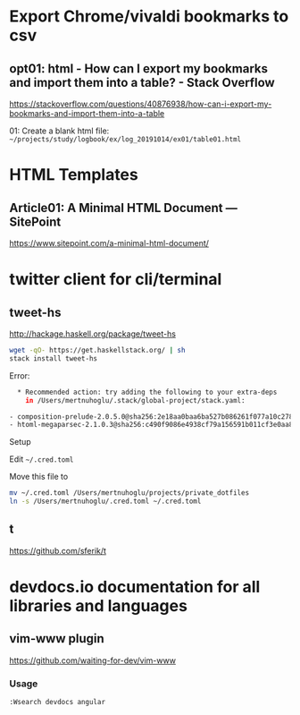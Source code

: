 
# Export Chrome/vivaldi bookmarks to csv

## opt01: html - How can I export my bookmarks and import them into a table? - Stack Overflow

https://stackoverflow.com/questions/40876938/how-can-i-export-my-bookmarks-and-import-them-into-a-table

01: Create a blank html file: `~/projects/study/logbook/ex/log_20191014/ex01/table01.html`

# HTML Templates

## Article01: A Minimal HTML Document — SitePoint

https://www.sitepoint.com/a-minimal-html-document/

# twitter client for cli/terminal

## tweet-hs

http://hackage.haskell.org/package/tweet-hs

``` bash
wget -qO- https://get.haskellstack.org/ | sh
stack install tweet-hs
``` 

Error:

``` bash
  * Recommended action: try adding the following to your extra-deps
    in /Users/mertnuhoglu/.stack/global-project/stack.yaml:

- composition-prelude-2.0.5.0@sha256:2e18aa0baa6ba527b086261f077a10c2786594879f6c0cbcb50464b9d69b1521,1149
- htoml-megaparsec-2.1.0.3@sha256:c490f9086e4938cf79a156591b011cf3e0aa85506ec76e3f15b961be1339fc1f,3534

``` 

Setup

Edit `~/.cred.toml`

Move this file to 

``` bash
mv ~/.cred.toml /Users/mertnuhoglu/projects/private_dotfiles
ln -s /Users/mertnuhoglu/.cred.toml ~/.cred.toml
``` 

## t

https://github.com/sferik/t

# devdocs.io documentation for all libraries and languages

## vim-www plugin

https://github.com/waiting-for-dev/vim-www

### Usage

``` bash
:Wsearch devdocs angular
``` 


